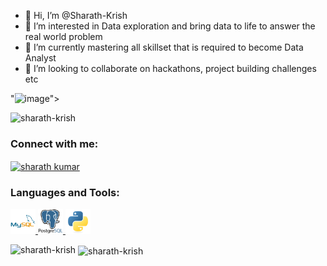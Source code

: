 - 👋 Hi, I’m @Sharath-Krish
- 👀 I’m interested in Data exploration and bring data to life to answer the real world problem
- 🌱 I’m currently mastering all skillset that is required to become Data Analyst
- 💞️ I’m looking to collaborate on hackathons, project building challenges etc

"![image](https://github.com/Sharath-Krish/Sharath-Krish/assets/136909972/1dce7dcb-287a-4290-bb8b-b43ce306b9c2)">

<p align="left"> <img src="https://komarev.com/ghpvc/?username=sharath-krish&label=Profile%20views&color=0e75b6&style=flat" alt="sharath-krish" /> </p>

<h3 align="left">Connect with me:</h3>
<p align="left">
<a href="https://linkedin.com/in/sharath kumar" target="blank"><img align="center" src="https://raw.githubusercontent.com/rahuldkjain/github-profile-readme-generator/master/src/images/icons/Social/linked-in-alt.svg" alt="sharath kumar" height="30" width="40" /></a>
</p>

<h3 align="left">Languages and Tools:</h3>
<p align="left"> <a href="https://www.mysql.com/" target="_blank" rel="noreferrer"> <img src="https://raw.githubusercontent.com/devicons/devicon/master/icons/mysql/mysql-original-wordmark.svg" alt="mysql" width="40" height="40"/> </a> <a href="https://www.postgresql.org" target="_blank" rel="noreferrer"> <img src="https://raw.githubusercontent.com/devicons/devicon/master/icons/postgresql/postgresql-original-wordmark.svg" alt="postgresql" width="40" height="40"/> </a> <a href="https://www.python.org" target="_blank" rel="noreferrer"> <img src="https://raw.githubusercontent.com/devicons/devicon/master/icons/python/python-original.svg" alt="python" width="40" height="40"/> </a> </p>

<p><img align="left" src="https://github-readme-stats.vercel.app/api/top-langs?username=sharath-krish&show_icons=true&locale=en&layout=compact" alt="sharath-krish" /></p>

<p>&nbsp;<img align="center" src="https://github-readme-stats.vercel.app/api?username=sharath-krish&show_icons=true&locale=en" alt="sharath-krish" /></p>
